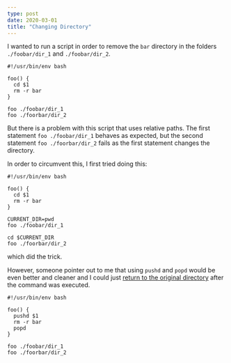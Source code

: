 ```yaml
---
type: post
date: 2020-03-01
title: "Changing Directory"
---
```


I wanted to run a script in order to remove the `bar` directory in the folders `./foobar/dir_1` and `./foobar/dir_2`.

```
#!/usr/bin/env bash

foo() {
  cd $1
  rm -r bar
}

foo ./foobar/dir_1
foo ./foorbar/dir_2
```

But there is a problem with this script that uses relative paths. The first statement `foo ./foobar/dir_1` behaves as expected, but the second statement `foo ./foorbar/dir_2` fails as the first statement changes the directory. 

In order to circumvent this, I first tried doing this:
```
#!/usr/bin/env bash

foo() {
  cd $1
  rm -r bar
}

CURRENT_DIR=pwd
foo ./foobar/dir_1

cd $CURRENT_DIR
foo ./foorbar/dir_2
```
which did the trick.

However, someone pointer out to me that using `pushd` and `popd` would be even better and cleaner and I could just [return to the original directory](https://opensource.com/article/19/8/navigating-bash-shell-pushd-popd) after the command was executed.
```
#!/usr/bin/env bash

foo() {
  pushd $1
  rm -r bar
  popd
}

foo ./foobar/dir_1
foo ./foorbar/dir_2
```
